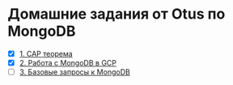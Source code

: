 # Домашние задания от Otus по MongoDB

- [x] [1. CAP теорема](/hw01)
- [x] [2. Работа с MongoDB в GCP](/hw02)
- [ ] [3. Базовые запросы к MongoDB](/hw03)
